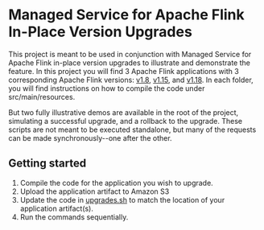 # Managed Service for Apache Flink In-Place Version Upgrades

This project is meant to be used in conjunction with Managed Service for Apache Flink in-place version upgrades to illustrate and demonstrate the feature. In this project you will find 3 Apache Flink applications with 3 corresponding Apache Flink versions: [v1.8](1_8), [v1.15](1_15), and [v1.18](1_18). In each folder, you will find instructions on how to compile the code under src/main/resources. 

But two fully illustrative demos are available in the root of the project, simulating a successful upgrade, and a rollback to the upgrade. These scripts are not meant to be executed standalone, but many of the requests can be made synchronously--one after the other.

## Getting started

1. Compile the code for the application you wish to upgrade.
2. Upload the application artifact to Amazon S3
3. Update the code in [upgrades.sh](upgrades.sh) to match the location of your application artifact(s).
4. Run the commands sequentially.

